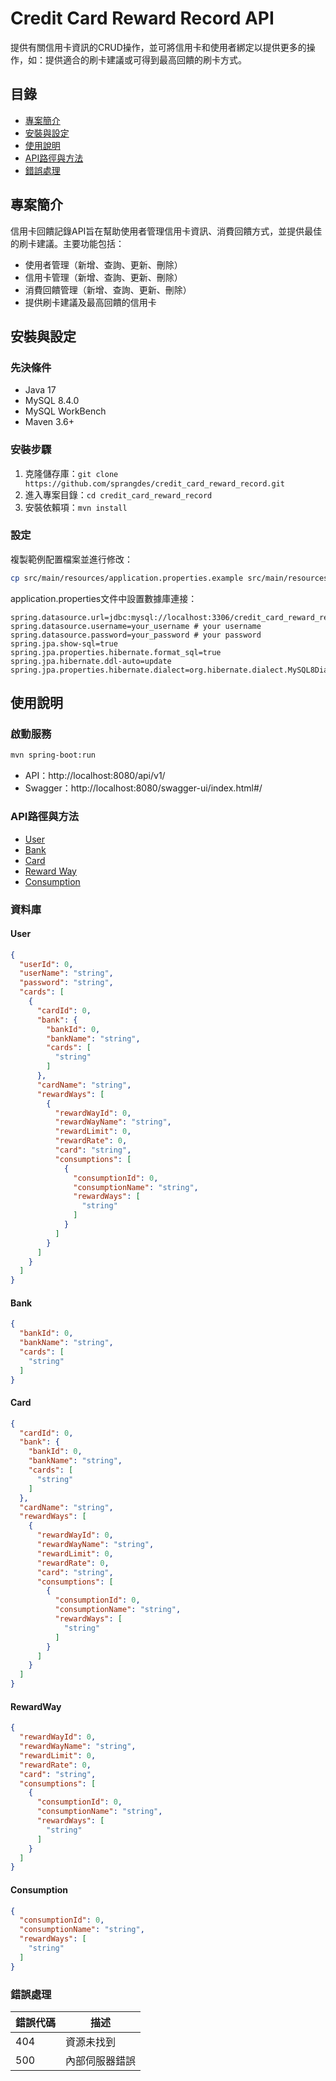 # Credit Card Reward Record API
提供有關信用卡資訊的CRUD操作，並可將信用卡和使用者綁定以提供更多的操作，如：提供適合的刷卡建議或可得到最高回饋的刷卡方式。

## 目錄
- [專案簡介](#專案簡介)
- [安裝與設定](#安裝與設定)
- [使用說明](#使用說明)
- [API路徑與方法](#API路徑與方法)
- [錯誤處理](#錯誤處理)

## 專案簡介
信用卡回饋記錄API旨在幫助使用者管理信用卡資訊、消費回饋方式，並提供最佳的刷卡建議。主要功能包括：
- 使用者管理（新增、查詢、更新、刪除）
- 信用卡管理（新增、查詢、更新、刪除）
- 消費回饋管理（新增、查詢、更新、刪除）
- 提供刷卡建議及最高回饋的信用卡

## 安裝與設定
### 先決條件
- Java 17
- MySQL 8.4.0
- MySQL WorkBench
- Maven 3.6+

### 安裝步驟
1. 克隆儲存庫：`git clone https://github.com/sprangdes/credit_card_reward_record.git`
2. 進入專案目錄：`cd credit_card_reward_record`
3. 安裝依賴項：`mvn install`

### 設定
複製範例配置檔案並進行修改：
```bash  
cp src/main/resources/application.properties.example src/main/resources/application.properties
```
application.properties文件中設置數據庫連接：
```properties
spring.datasource.url=jdbc:mysql://localhost:3306/credit_card_reward_record
spring.datasource.username=your_username # your username
spring.datasource.password=your_password # your password
spring.jpa.show-sql=true
spring.jpa.properties.hibernate.format_sql=true
spring.jpa.hibernate.ddl-auto=update
spring.jpa.properties.hibernate.dialect=org.hibernate.dialect.MySQL8Dialect
```

## 使用說明
### 啟動服務
```bash  
mvn spring-boot:run
```
- API：http://localhost:8080/api/v1/
- Swagger：http://localhost:8080/swagger-ui/index.html#/

### API路徑與方法

- [User](docs/user_api.md)
- [Bank](docs/bank_api.md)
- [Card](docs/card_api.md)
- [Reward Way](docs/reward_way_api.md)
- [Consumption](docs/consumption_api.md)

### 資料庫

#### User
```json
{
  "userId": 0,
  "userName": "string",
  "password": "string",
  "cards": [
    {
      "cardId": 0,
      "bank": {
        "bankId": 0,
        "bankName": "string",
        "cards": [
          "string"
        ]
      },
      "cardName": "string",
      "rewardWays": [
        {
          "rewardWayId": 0,
          "rewardWayName": "string",
          "rewardLimit": 0,
          "rewardRate": 0,
          "card": "string",
          "consumptions": [
            {
              "consumptionId": 0,
              "consumptionName": "string",
              "rewardWays": [
                "string"
              ]
            }
          ]
        }
      ]
    }
  ]
}
```
#### Bank
```json
{
  "bankId": 0,
  "bankName": "string",
  "cards": [
    "string"
  ]
}
```
#### Card
```json
{
  "cardId": 0,
  "bank": {
    "bankId": 0,
    "bankName": "string",
    "cards": [
      "string"
    ]
  },
  "cardName": "string",
  "rewardWays": [
    {
      "rewardWayId": 0,
      "rewardWayName": "string",
      "rewardLimit": 0,
      "rewardRate": 0,
      "card": "string",
      "consumptions": [
        {
          "consumptionId": 0,
          "consumptionName": "string",
          "rewardWays": [
            "string"
          ]
        }
      ]
    }
  ]
}
```
#### RewardWay
```json
{
  "rewardWayId": 0,
  "rewardWayName": "string",
  "rewardLimit": 0,
  "rewardRate": 0,
  "card": "string",
  "consumptions": [
    {
      "consumptionId": 0,
      "consumptionName": "string",
      "rewardWays": [
        "string"
      ]
    }
  ]
}
```
#### Consumption
```json
{
  "consumptionId": 0,
  "consumptionName": "string",
  "rewardWays": [
    "string"
  ]
}
```

### 錯誤處理
| 錯誤代碼 | 描述                    |
|----------|-------------------------|
| 404      | 資源未找到              |
| 500      | 內部伺服器錯誤          |

